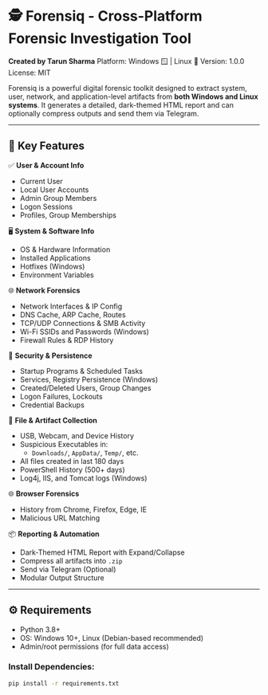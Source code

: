 # 🕵️ Forensiq - Cross-Platform Forensic Investigation Tool

**Created by Tarun Sharma**
Platform: Windows 🪟 | Linux 🐧
Version: 1.0.0
License: MIT

Forensiq is a powerful digital forensic toolkit designed to extract system, user, network, and application-level artifacts from **both Windows and Linux systems**. It generates a detailed, dark-themed HTML report and can optionally compress outputs and send them via Telegram.

---

## 🧩 Key Features

✅ **User & Account Info**
- Current User
- Local User Accounts
- Admin Group Members
- Logon Sessions
- Profiles, Group Memberships

🖥️ **System & Software Info**
- OS & Hardware Information
- Installed Applications
- Hotfixes (Windows)
- Environment Variables

🌐 **Network Forensics**
- Network Interfaces & IP Config
- DNS Cache, ARP Cache, Routes
- TCP/UDP Connections & SMB Activity
- Wi-Fi SSIDs and Passwords (Windows)
- Firewall Rules & RDP History

🔐 **Security & Persistence**
- Startup Programs & Scheduled Tasks
- Services, Registry Persistence (Windows)
- Created/Deleted Users, Group Changes
- Logon Failures, Lockouts
- Credential Backups

📂 **File & Artifact Collection**
- USB, Webcam, and Device History
- Suspicious Executables in:
  - `Downloads/`, `AppData/`, `Temp/`, etc.
- All files created in last 180 days
- PowerShell History (500+ days)
- Log4j, IIS, and Tomcat logs (Windows)

🌐 **Browser Forensics**
- History from Chrome, Firefox, Edge, IE
- Malicious URL Matching

📦 **Reporting & Automation**
- Dark-Themed HTML Report with Expand/Collapse
- Compress all artifacts into `.zip`
- Send via Telegram (Optional)
- Modular Output Structure

---

## ⚙️ Requirements

- Python 3.8+
- OS: Windows 10+, Linux (Debian-based recommended)
- Admin/root permissions (for full data access)

### Install Dependencies:
```bash
pip install -r requirements.txt
